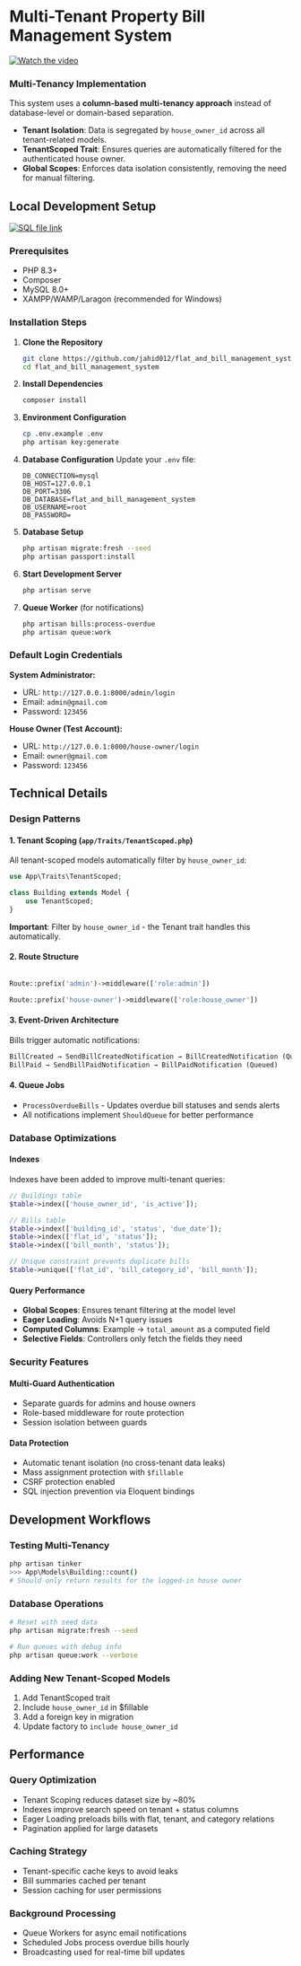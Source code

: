 # Multi-Tenant Property Bill Management System

[![Watch the video](https://drive.google.com/file/d/1mI9yIEMRHBUkZHHMoky5wEdVKMAsA9LY/view?usp=sharing)](https://drive.google.com/file/d/1mI9yIEMRHBUkZHHMoky5wEdVKMAsA9LY/view?usp=sharing)


### Multi-Tenancy Implementation
This system uses a **column-based multi-tenancy approach** instead of database-level or domain-based separation.

- **Tenant Isolation**: Data is segregated by `house_owner_id` across all tenant-related models.  
- **TenantScoped Trait**: Ensures queries are automatically filtered for the authenticated house owner.  
- **Global Scopes**: Enforces data isolation consistently, removing the need for manual filtering.


## Local Development Setup

[![SQL file link](https://img.shields.io/badge/mysql-%2300f.svg?style=for-the-badge&logo=mysql&logoColor=white)](https://raw.githubusercontent.com/jahid012/flat_and_bill_management_system/master/flat_and_bill_management_system.sql)

### Prerequisites
- PHP 8.3+
- Composer
- MySQL 8.0+
- XAMPP/WAMP/Laragon (recommended for Windows)

### Installation Steps

1. **Clone the Repository**
   ```bash
   git clone https://github.com/jahid012/flat_and_bill_management_system.git
   cd flat_and_bill_management_system
   ```

2. **Install Dependencies**
   ```bash
   composer install
   ```

3. **Environment Configuration**
   ```bash
   cp .env.example .env
   php artisan key:generate
   ```

4. **Database Configuration**
   Update your `.env` file:
   ```env
   DB_CONNECTION=mysql
   DB_HOST=127.0.0.1
   DB_PORT=3306
   DB_DATABASE=flat_and_bill_management_system
   DB_USERNAME=root
   DB_PASSWORD=
   ```

5. **Database Setup**
   ```bash
   php artisan migrate:fresh --seed
   php artisan passport:install
   ```

6. **Start Development Server**
   ```bash
   php artisan serve
   ```

7. **Queue Worker** (for notifications)
   ```bash
   php artisan bills:process-overdue
   php artisan queue:work
   ```

### Default Login Credentials

**System Administrator:**
- URL: `http://127.0.0.1:8000/admin/login`
- Email: `admin@gmail.com`
- Password: `123456`

**House Owner (Test Account):**
- URL: `http://127.0.0.1:8000/house-owner/login`
- Email: `owner@gmail.com`
- Password: `123456`

## Technical Details

### Design Patterns

#### 1. Tenant Scoping (`app/Traits/TenantScoped.php`)
All tenant-scoped models automatically filter by `house_owner_id`:
```php
use App\Traits\TenantScoped;

class Building extends Model {
    use TenantScoped;
}
```

**Important**: Filter by `house_owner_id` - the Tenant trait handles this automatically.

#### 2. Route Structure
```php

Route::prefix('admin')->middleware(['role:admin'])

Route::prefix('house-owner')->middleware(['role:house_owner'])
```

#### 3. Event-Driven Architecture
Bills trigger automatic notifications:
```php
BillCreated → SendBillCreatedNotification → BillCreatedNotification (Queued)
BillPaid → SendBillPaidNotification → BillPaidNotification (Queued)
```

#### 4. Queue Jobs
- `ProcessOverdueBills` - Updates overdue bill statuses and sends alerts
- All notifications implement `ShouldQueue` for better performance

### Database Optimizations

#### Indexes
Indexes have been added to improve multi-tenant queries:
```php
// Buildings table
$table->index(['house_owner_id', 'is_active']);

// Bills table
$table->index(['building_id', 'status', 'due_date']);
$table->index(['flat_id', 'status']);
$table->index(['bill_month', 'status']);

// Unique constraint prevents duplicate bills
$table->unique(['flat_id', 'bill_category_id', 'bill_month']);
```

#### Query Performance
- **Global Scopes**: Ensures tenant filtering at the model level
- **Eager Loading**: Avoids N+1 query issues
- **Computed Columns**: Example → `total_amount` as a computed field
- **Selective Fields**: Controllers only fetch the fields they need

### Security Features

#### Multi-Guard Authentication
- Separate guards for admins and house owners
- Role-based middleware for route protection
- Session isolation between guards

#### Data Protection
- Automatic tenant isolation (no cross-tenant data leaks)
- Mass assignment protection with `$fillable`
- CSRF protection enabled
- SQL injection prevention via Eloquent bindings

## Development Workflows

### Testing Multi-Tenancy
```bash
php artisan tinker
>>> App\Models\Building::count()
# Should only return results for the logged-in house owner
```

### Database Operations
```bash
# Reset with seed data
php artisan migrate:fresh --seed

# Run queues with debug info
php artisan queue:work --verbose
```

### Adding New Tenant-Scoped Models
1. Add TenantScoped trait
2. Include `house_owner_id` in $fillable
3. Add a foreign key in migration
4. Update factory to `include house_owner_id`

## Performance

### Query Optimization
- Tenant Scoping reduces dataset size by ~80%
- Indexes improve search speed on tenant + status columns
- Eager Loading preloads bills with flat, tenant, and category relations
- Pagination applied for large datasets

### Caching Strategy
- Tenant-specific cache keys to avoid leaks
- Bill summaries cached per tenant
- Session caching for user permissions

### Background Processing
- Queue Workers for async email notifications
- Scheduled Jobs process overdue bills hourly
- Broadcasting used for real-time bill updates